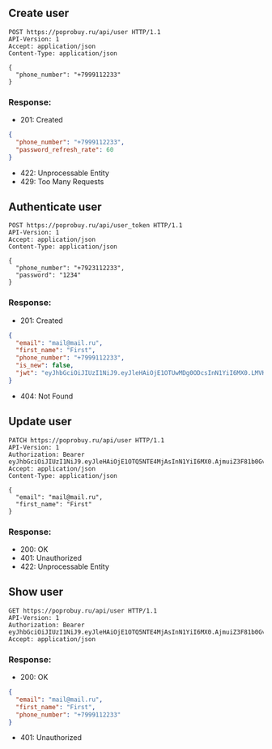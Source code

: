 ## Create user

```http
POST https://poprobuy.ru/api/user HTTP/1.1
API-Version: 1
Accept: application/json
Content-Type: application/json

{
  "phone_number": "+7999112233"
}
```

### Response:

- 201: Created

```json
{
  "phone_number": "+7999112233",
  "password_refresh_rate": 60
}
```
- 422: Unprocessable Entity
- 429: Too Many Requests

## Authenticate user

```http
POST https://poprobuy.ru/api/user_token HTTP/1.1
API-Version: 1
Accept: application/json
Content-Type: application/json

{
  "phone_number": "+7923112233",
  "password": "1234"
}
```

### Response:

- 201: Created

```json
{
  "email": "mail@mail.ru",
  "first_name": "First",
  "phone_number": "+7999112233",
  "is_new": false,
  "jwt": "eyJhbGciOiJIUzI1NiJ9.eyJleHAiOjE1OTUwMDg0ODcsInN1YiI6MX0.LMVKTdeREtijPLZ_nxE69YwMxpMaU0vp4cTx5i6aLHs"
}
```

- 404: Not Found

## Update user

```http
PATCH https://poprobuy.ru/api/user HTTP/1.1
API-Version: 1
Authorization: Bearer eyJhbGciOiJIUzI1NiJ9.eyJleHAiOjE1OTQ5NTE4MjAsInN1YiI6MX0.AjmuiZ3F81b0GvrKZdqtWeRkAujueG_dGS4kJLcap6M
Accept: application/json
Content-Type: application/json

{
  "email": "mail@mail.ru",
  "first_name": "First"
}
```

### Response:

- 200: OK
- 401: Unauthorized
- 422: Unprocessable Entity

## Show user

```http
GET https://poprobuy.ru/api/user HTTP/1.1
API-Version: 1
Authorization: Bearer eyJhbGciOiJIUzI1NiJ9.eyJleHAiOjE1OTQ5NTE4MjAsInN1YiI6MX0.AjmuiZ3F81b0GvrKZdqtWeRkAujueG_dGS4kJLcap6M
Accept: application/json
```

### Response:

- 200: OK

```json
{
  "email": "mail@mail.ru",
  "first_name": "First",
  "phone_number": "+7999112233"
}
```
- 401: Unauthorized
